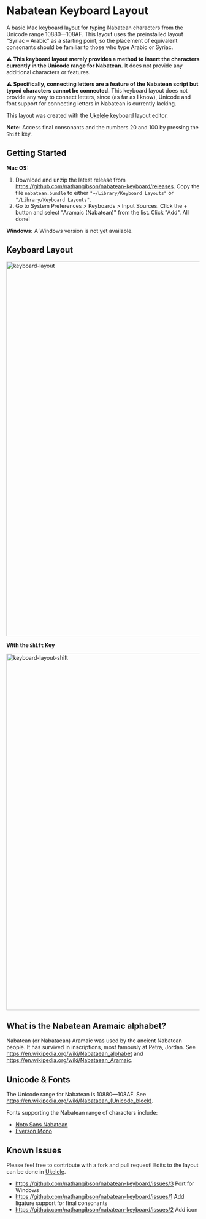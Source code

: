 # Nabatean Keyboard Layout
A basic Mac keyboard layout for typing Nabatean characters from the Unicode range 10880—108AF. This layout uses the preinstalled layout "Syriac – Arabic" as a starting point, so the placement of equivalent consonants should be familiar to those who type Arabic or Syriac.

**⚠️ This keyboard layout merely provides a method to insert the characters currently in the Unicode range for Nabatean.** It does not provide any additional characters or features. 

**⚠️ Specifically, connecting letters are a feature of the Nabatean script but typed characters cannot be connected.** This keyboard layout does not provide any way to connect letters, since (as far as I know), Unicode and font support for connecting letters in Nabatean is currently lacking.

This layout was created with the [Ukelele](https://software.sil.org/ukelele/) keyboard layout editor.

**Note:** Access final consonants and the numbers 20 and 100 by pressing the `Shift` key.
## Getting Started
**Mac OS:** 
 1. Download and unzip the latest release from https://github.com/nathangibson/nabatean-keyboard/releases. Copy the file `nabatean.bundle` to either `"~/Library/Keyboard Layouts"` or `"/Library/Keyboard Layouts"`.
 2. Go to System Preferences > Keyboards > Input Sources. Click the + button and select "Aramaic (Nabatean)" from the list. Click "Add". All done!

**Windows:** A Windows version is not yet available.
## Keyboard Layout
<img width="978" alt="keyboard-layout" src="https://user-images.githubusercontent.com/3083452/171996470-610cdcac-7442-4bfc-9320-a11599ab834c.png">

**With the `Shift` Key**

<img width="930" alt="keyboard-layout-shift" src="https://user-images.githubusercontent.com/3083452/171996306-902ae611-c26e-479c-b0fc-d561a52cd88e.png">

## What is the Nabatean Aramaic alphabet?
Nabatean (or Nabataean) Aramaic was used by the ancient Nabatean people. It has survived in inscriptions, most famously at Petra, Jordan. See https://en.wikipedia.org/wiki/Nabataean_alphabet and https://en.wikipedia.org/wiki/Nabataean_Aramaic.

## Unicode & Fonts
The Unicode range for Nabatean is 10880—108AF. See https://en.wikipedia.org/wiki/Nabataean_(Unicode_block).

Fonts supporting the Nabatean range of characters include:
- [Noto Sans Nabatean](https://fonts.google.com/noto/specimen/Noto+Sans+Nabataean)
- [Everson Mono](https://evertype.com/emono/)

## Known Issues
Please feel free to contribute with a fork and pull request! Edits to the layout can be done in [Ukelele](https://software.sil.org/ukelele/).
- https://github.com/nathangibson/nabatean-keyboard/issues/3 Port for Windows
- https://github.com/nathangibson/nabatean-keyboard/issues/1 Add ligature support for final consonants
- https://github.com/nathangibson/nabatean-keyboard/issues/2 Add icon
